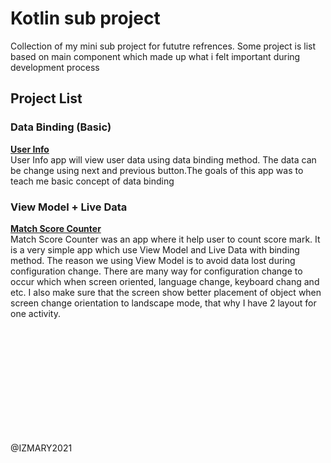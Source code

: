 # Kotlin sub project
 Collection of my mini sub project for fututre refrences. Some project is list based on main component which made up what i felt important during development process

## Project List
### Data Binding (Basic)
**[User Info](https://github.com/iz-hafiz/Kotlin-sub-project/tree/main/Data%20Binding%20(Basic)/UserInfoDataBinding)**  
User Info app will view user data using data binding method. The data can be change using next and previous button.The goals of this app was to teach me basic concept of data binding

### View Model + Live Data
**[Match Score Counter](https://github.com/iz-hafiz/Kotlin-sub-project/tree/main/Live%20data%20%2B%20View%20Model/MatchScoreCounterLiveDataViewModel)**  
Match Score Counter was an app where it help user to count score mark. It is a very simple app which use View Model and Live Data with binding method. The reason we using View Model is to avoid data lost during configuration change. There are many way for configuration change to occur which when screen oriented, language change, keyboard chang and etc. I also make sure that the screen show better placement of object when screen change orientation to landscape mode, that why I have 2 layout for one activity.

<br>
<br>
<br>
<br>
<br>
<br>
<br>
<br>
<br>
<br>

@IZMARY2021
